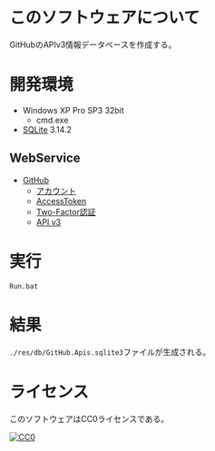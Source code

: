 ﻿# このソフトウェアについて

GitHubのAPIv3情報データベースを作成する。

# 開発環境

* Windows XP Pro SP3 32bit
    * cmd.exe
* [SQLite](https://sqlite.org/download.html) 3.14.2

## WebService

* [GitHub](https://github.com/)
    * [アカウント](https://github.com/join?source=header-home)
    * [AccessToken](https://github.com/settings/tokens)
    * [Two-Factor認証](https://github.com/settings/two_factor_authentication/intro)
    * [API v3](https://developer.github.com/v3/)

# 実行

```dosbatch
Run.bat
```

# 結果

`./res/db/GitHub.Apis.sqlite3`ファイルが生成される。

# ライセンス #

このソフトウェアはCC0ライセンスである。

[![CC0](http://i.creativecommons.org/p/zero/1.0/88x31.png "CC0")](http://creativecommons.org/publicdomain/zero/1.0/deed.ja)
